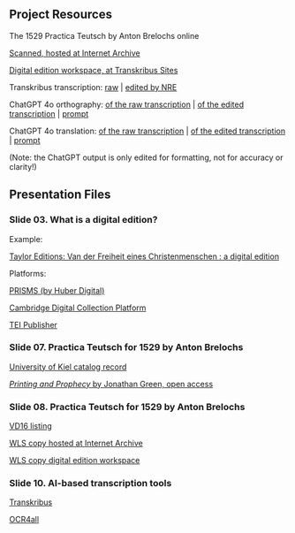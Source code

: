 ## Project Resources
The 1529 Practica Teutsch by Anton Brelochs online

[Scanned, hosted at Internet Archive](https://archive.org/details/brelochs-practica-1529)

[Digital edition workspace, at Transkribus Sites](https://app.transkribus.org/sites/brelochs1529/doc/2694510)

Transkribus transcription: [raw](https://github.com/nericson/brelochs/blob/main/texts/01a_raw_transcription.txt) | [edited by NRE](https://github.com/nericson/brelochs/blob/main/texts/02a_edited_transcription.txt)

ChatGPT 4o orthography: [of the raw transcription](https://github.com/nericson/brelochs/blob/main/texts/01b_raw_transcription_with_ai_orthography.txt) | [of the edited transcription](https://github.com/nericson/brelochs/blob/main/texts/02b_edited_transcription_with_ai_orthography) | [prompt](https://github.com/nericson/brelochs/blob/main/texts/00b_ai_orthography_prompt)

ChatGPT 4o translation: [of the raw transcription](https://github.com/nericson/brelochs/blob/main/texts/01c_raw_transcription_with_ai_translation.md) | [of the edited transcription](https://github.com/nericson/brelochs/blob/main/texts/02c_edited_transcription_with_ai_translation.md) | [prompt](https://github.com/nericson/brelochs/blob/main/texts/00c_ai_translation_prompt)

(Note: the ChatGPT output is only edited for formatting, not for accuracy or clarity!)

## Presentation Files

### Slide 03. What is a digital edition?

Example:

[Taylor Editions: Van der Freiheit eines Christenmenschen : a digital edition](https://editions.mml.ox.ac.uk/editions/freiheit-1520/)

Platforms:

[PRISMS (by Huber Digital)](https://www.prisms.digital/)

[Cambridge Digital Collection Platform](https://cambridge-collection.github.io/)

[TEI Publisher](https://teipublisher.com/index.html)

### Slide 07. Practica Teutsch for 1529 by Anton Brelochs

[University of Kiel catalog record](https://kxp.k10plus.de/DB=2.1/PPNSET?PPN=394315936)

[*Printing and Prophecy* by Jonathan Green, open access](https://www.fulcrum.org/concern/monographs/tm70mv886)

### Slide 08. Practica Teutsch for 1529 by Anton Brelochs

[VD16 listing](https://gateway-bayern.de/VD16+ZV+32815)

[WLS copy hosted at Internet Archive](https://archive.org/details/brelochs-practica-1529)

[WLS copy digital edition workspace](https://app.transkribus.org/sites/brelochs1529/doc/2694510)

### Slide 10. AI-based transcription tools

[Transkribus](https://www.transkribus.org/)

[OCR4all](https://www.ocr4all.org/)

